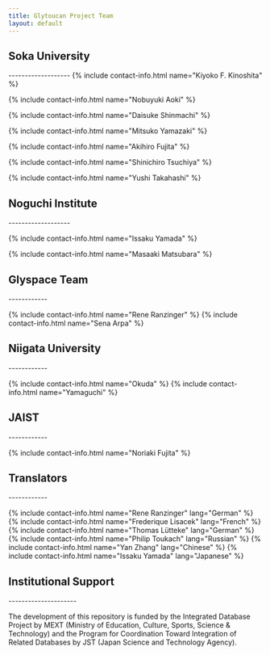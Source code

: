 ```yaml
---
title: Glytoucan Project Team
layout: default
---
```


<h2><a class="anchor" href="#soka-university" aria-hidden="true"></a>Soka University</h2>
-------------------
{% include contact-info.html name="Kiyoko F. Kinoshita" %}

{% include contact-info.html name="Nobuyuki Aoki" %}

{% include contact-info.html name="Daisuke Shinmachi" %}

{% include contact-info.html name="Mitsuko Yamazaki" %}

{% include contact-info.html name="Akihiro Fujita" %}

{% include contact-info.html name="Shinichiro Tsuchiya" %}

{% include contact-info.html name="Yushi Takahashi" %}

<h2><a class="anchor" href="#noguchi-institute" aria-hidden="true"></a>Noguchi Institute</h2>
-------------------

{% include contact-info.html name="Issaku Yamada" %}

{% include contact-info.html name="Masaaki Matsubara" %}

<h2><a class="anchor" href="#glyspace" aria-hidden="true"></a>Glyspace Team</h2>
------------

{% include contact-info.html name="Rene Ranzinger" %}
{% include contact-info.html name="Sena Arpa" %}

<h2><a class="anchor" href="#niigata" aria-hidden="true"></a>Niigata University</h2>
------------

{% include contact-info.html name="Okuda" %}
{% include contact-info.html name="Yamaguchi" %}

<h2><a class="anchor" href="#jaist" aria-hidden="true"></a>JAIST</h2>
------------

{% include contact-info.html name="Noriaki Fujita" %}

<h2><a class="anchor" href="#translators" aria-hidden="true"></a>Translators</h2>
------------

{% include contact-info.html name="Rene Ranzinger" lang="German" %}
{% include contact-info.html name="Frederique Lisacek" lang="French" %}
{% include contact-info.html name="Thomas Lütteke" lang="German" %}
{% include contact-info.html name="Philip Toukach" lang="Russian" %}
{% include contact-info.html name="Yan Zhang" lang="Chinese" %}
{% include contact-info.html name="Issaku Yamada" lang="Japanese" %}

<h2><a class="anchor" href="#support" aria-hidden="true"></a>Institutional Support</h2>
---------------------

The development of this repository is funded by the Integrated Database Project by MEXT (Ministry of Education, Culture, Sports, Science & Technology) and the Program for Coordination Toward Integration of Related Databases by JST (Japan Science and Technology Agency).
